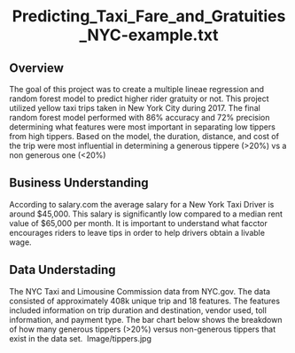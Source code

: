 <h1 align="center"> Predicting_Taxi_Fare_and_Gratuities_NYC-example.txt </h1>
<section>
  <h2>Overview</h2> <p> The goal of this project was to create a multiple lineae regression and random forest model to predict higher rider gratuity or not. This project utilized yellow taxi trips taken in New York City during 2017. The final random forest model performed with 86% accuracy and 72% precision determining what features were most important in separating low tippers from high tippers. Based on the model, the duration, distance, and cost of the trip were most influential in determining a generous tippere (>20%) vs a non generous one (<20%)</p>
</section>

<section>
  <h2>Business Understanding </h2> <p> According to salary.com the average salary for a New York Taxi Driver is around  $45,000. This salary is significantly low compared to a median rent value of $65,000 per month. It is important to understand what facctor encourages riders to leave tips in order to help drivers obtain a livable wage.</p>
</section>

<h2> Data Understading</h2> <p> The NYC Taxi and Limousine Commission data from  NYC.gov. The data consisted of approximately 408k unique trip and 18 features. The features included information on trip duration and destination, vendor used, toll information, and payment type. The bar chart below shows the breakdown of how many generous tippers (>20%) versus non-generous tippers that exist in the data set.
<img src> Image/tippers.jpg </img src> </p>
